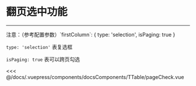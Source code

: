 # 翻页选中功能

---

<common-code-format>
  <docsComponents-TTable-pageCheck slot="source"></docsComponents-TTable-pageCheck>
  注意：（参考配置参数）`firstColumn`: { type: 'selection', isPaging: true }

  `type: 'selection'` 表复选框

  `isPaging: true` 表可以跨页勾选

  <<< @/docs/.vuepress/components/docsComponents/TTable/pageCheck.vue
</common-code-format>
